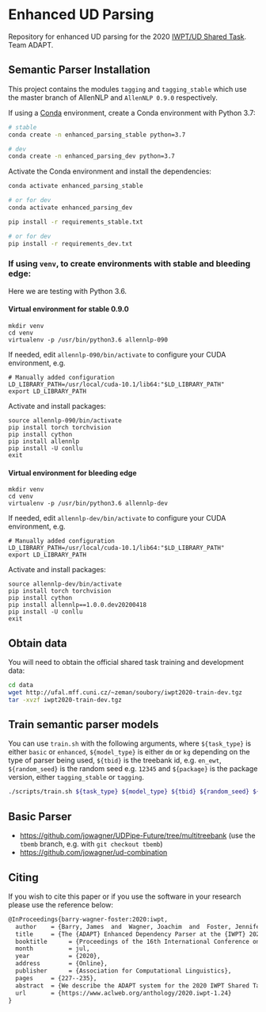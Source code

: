 # Enhanced UD Parsing

Repository for enhanced UD parsing for the 2020 [IWPT/UD Shared Task](https://universaldependencies.org/iwpt20/).
Team ADAPT.

## Semantic Parser Installation 

This project contains the modules `tagging` and `tagging_stable` which use the master branch of AllenNLP and `AllenNLP 0.9.0` respectively.

If using a [Conda](https://conda.io/) environment, create a Conda environment with Python 3.7:

```bash
# stable
conda create -n enhanced_parsing_stable python=3.7

# dev
conda create -n enhanced_parsing_dev python=3.7
```
Activate the Conda environment and install the dependencies:

```bash
conda activate enhanced_parsing_stable

# or for dev
conda activate enhanced_parsing_dev
```

```bash
pip install -r requirements_stable.txt

# or for dev
pip install -r requirements_dev.txt
```

### If using `venv`, to create environments with stable and bleeding edge:

Here we are testing with Python 3.6.

#### Virtual environment for stable 0.9.0

```
mkdir venv
cd venv
virtualenv -p /usr/bin/python3.6 allennlp-090
```
If needed, edit `allennlp-090/bin/activate` to configure your CUDA environment, e.g.
```
# Manually added configuration
LD_LIBRARY_PATH=/usr/local/cuda-10.1/lib64:"$LD_LIBRARY_PATH"
export LD_LIBRARY_PATH
```

Activate and install packages:
```
source allennlp-090/bin/activate
pip install torch torchvision
pip install cython
pip install allennlp
pip install -U conllu
exit
```

#### Virtual environment for bleeding edge 

```
mkdir venv
cd venv
virtualenv -p /usr/bin/python3.6 allennlp-dev
```
If needed, edit `allennlp-dev/bin/activate` to configure your CUDA environment, e.g.
```
# Manually added configuration
LD_LIBRARY_PATH=/usr/local/cuda-10.1/lib64:"$LD_LIBRARY_PATH"
export LD_LIBRARY_PATH
```

Activate and install packages:
```
source allennlp-dev/bin/activate
pip install torch torchvision
pip install cython
pip install allennlp==1.0.0.dev20200418
pip install -U conllu
exit
```

## Obtain data
You will need to obtain the official shared task training and development data:

```bash
cd data
wget http://ufal.mff.cuni.cz/~zeman/soubory/iwpt2020-train-dev.tgz
tar -xvzf iwpt2020-train-dev.tgz
```

## Train semantic parser models
You can use `train.sh` with the following arguments, where `${task_type}` is either `basic` or `enhanced`, `${model_type}` is either `dm` or `kg` depending on the type of parser being used, `${tbid}` is the treebank id, e.g. `en_ewt`, `${random_seed}` is the random seed e.g. `12345` and `${package}` is the package version, either `tagging_stable` or `tagging`.

```bash
./scripts/train.sh ${task_type} ${model_type} ${tbid} ${random_seed} ${package}
```

## Basic Parser

* https://github.com/jowagner/UDPipe-Future/tree/multitreebank (use the `tbemb` branch, e.g. with `git checkout tbemb`)
* https://github.com/jowagner/ud-combination


## Citing
If you wish to cite this paper or if you use the software in your research please use the reference below:

```latex
@InProceedings{barry-wagner-foster:2020:iwpt,
  author    = {Barry, James  and  Wagner, Joachim  and  Foster, Jennifer},
  title     = {The {ADAPT} Enhanced Dependency Parser at the {IWPT} 2020 Shared Task},
  booktitle      = {Proceedings of the 16th International Conference on Parsing Technologies and the IWPT 2020 Shared Task on Parsing into Enhanced Universal Dependencies},
  month          = jul,
  year           = {2020},
  address        = {Online},
  publisher      = {Association for Computational Linguistics},
  pages     = {227--235},
  abstract  = {We describe the ADAPT system for the 2020 IWPT Shared Task on parsing enhanced Universal Dependencies in 17 languages. We implement a pipeline approach using UDPipe and UDPipe-future to provide initial levels of annotation. The enhanced dependency graph is either produced by a graph-based semantic dependency parser or is built from the basic tree using a small set of heuristics. Our results show that, for the majority of languages, a semantic dependency parser can be successfully applied to the task of parsing enhanced dependencies. Unfortunately, we did not ensure a connected graph as part of our pipeline approach and our competition submission relied on a last-minute fix to pass the validation script which harmed our official evaluation scores significantly. Our submission ranked eighth in the official evaluation with a macro-averaged coarse ELAS F1 of 67.23 and a treebank average of 67.49. We later implemented our own graph-connecting fix which resulted in a score of 79.53 (language average) or 79.76 (treebank average), which would have placed fourth in the competition evaluation.},
  url       = {https://www.aclweb.org/anthology/2020.iwpt-1.24}
}
```
